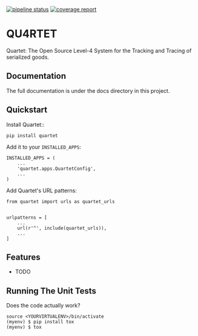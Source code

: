 [![pipeline status](https://gitlab.com/serial-lab/quartet_epcis/badges/master/pipeline.svg)](https://gitlab.com/serial-lab/quartet_epcis/commits/master)
[![coverage report](https://gitlab.com/serial-lab/quartet_epcis/badges/master/coverage.svg)](https://gitlab.com/serial-lab/quartet/commits/master)

# QU4RTET

Quartet: The Open Source Level-4 System for the Tracking and Tracing of
serialized goods.

## Documentation


The full documentation is under the docs directory in this project.

## Quickstart


Install Quartet::

    pip install quartet

Add it to your `INSTALLED_APPS`:


    INSTALLED_APPS = (
        ...
        'quartet.apps.QuartetConfig',
        ...
    )

Add Quartet's URL patterns:

    from quartet import urls as quartet_urls


    urlpatterns = [
        ...
        url(r'^', include(quartet_urls)),
        ...
    ]

## Features

* TODO

## Running The Unit Tests

Does the code actually work?


    source <YOURVIRTUALENV>/bin/activate
    (myenv) $ pip install tox
    (myenv) $ tox

